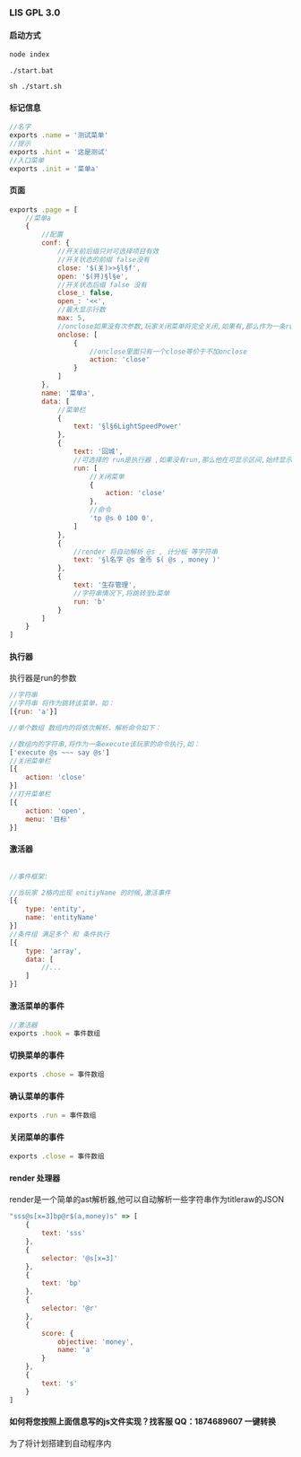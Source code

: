 
### LIS GPL 3.0

#### 启动方式
```javascript
node index
```

```vim
./start.bat
```

```vim
sh ./start.sh
```

#### 标记信息
```javascript
//名字
exports .name = '测试菜单'
//提示
exports .hint = '这是测试'
//入口菜单
exports .init = '菜单a'
```
#### 页面
```javascript
exports .page = [
	//菜单a
	{
		//配置
		conf: {
			//开关前后缀只对可选择项目有效
			//开关状态的前缀 false没有
			close: '$(关)>>§l§f',
			open: '$(开)§l§e',
			//开关状态后缀 false 没有
			close_: false,
			open_: '<<',
			//最大显示行数
			max: 5,
			//onclose如果没有次参数,玩家关闭菜单将完全关闭,如果有,那么作为一条run执行
			onclose: [
				{
					//onclose里面只有一个close等价于不加onclose
					action: 'close'
				}
			]
		},
		name: '菜单a',
		data: [
			//菜单栏
			{
				text: '§l§6LightSpeedPower'
			},
			{
				text: '回城',
				//可选择的 run是执行器 ,如果没有run,那么他在可显示区间,始终显示,并且不可以作为选择,也不会受前缀后缀影响
				run: [
					//关闭菜单
					{
						action: 'close'
					},
					//命令
					'tp @s 0 100 0',
				]
			},
			{
				//render 将自动解析 @s , 计分板 等字符串
				text: '§l名字 @s 金币 $( @s , money )'
			},
			{
				text: '生存管理',
				//字符串情况下,将跳转至b菜单
				run: 'b'
			}
		]
	}
]
```
#### 执行器

<p>执行器是run的参数</p>

```javascript
//字符串
//字符串 将作为跳转该菜单，如：
[{run: 'a'}]

//单个数组 数组内的将依次解析，解析命令如下：

//数组内的字符串,将作为一条execute该玩家的命令执行,如：
['execute @s ~~~ say @s']
//关闭菜单栏
[{
	action: 'close'
}]
//打开菜单栏
[{
	action: 'open',
	menu: '目标'
}]
```
#### 激活器
```javascript

//事件框架:

//当玩家 2格内出现 enitiyName 的时候,激活事件
[{
	type: 'entity',
	name: 'entityName'
}]
//条件组 满足多个 和 条件执行
[{
	type: 'array',
	data: [
		//...
	]
}]

```
#### 激活菜单的事件
```javascript
//激活器 
exports .hook = 事件数组
```
#### 切换菜单的事件
```javascript
exports .chose = 事件数组
```
#### 确认菜单的事件
```javascript
exports .run = 事件数组
```
#### 关闭菜单的事件
```javascript
exports .close = 事件数组
```
#### render 处理器
<p>render是一个简单的ast解析器,他可以自动解析一些字符串作为titleraw的JSON</p>

```javascript
"sss@s[x=3]bp@r$(a,money)s" => [
	{
		text: 'sss'
	},
	{
		selector: '@s[x=3]'
	},
	{
		text: 'bp'
	},
	{
		selector: '@r'
	},
	{
		score: {
			objective: 'money',
			name: 'a'
		}
	},
	{
		text: 's'
	}
]
```
#### 如何将您按照上面信息写的js文件实现？找客服 QQ：1874689607 一键转换
<p>为了将计划搭建到自动程序内</p>
